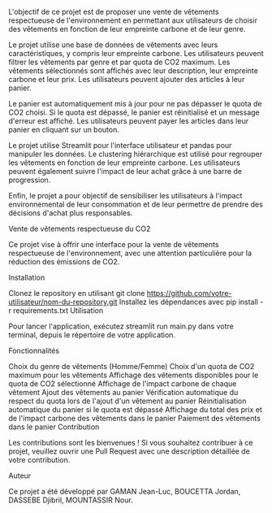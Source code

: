 L'objectif de ce projet est de proposer une vente de vêtements respectueuse de l'environnement en permettant aux utilisateurs de choisir des vêtements en fonction de leur empreinte carbone et de leur genre.

Le projet utilise une base de données de vêtements avec leurs caractéristiques, y compris leur empreinte carbone. Les utilisateurs peuvent filtrer les vêtements par genre et par quota de CO2 maximum. Les vêtements sélectionnés sont affichés avec leur description, leur empreinte carbone et leur prix. Les utilisateurs peuvent ajouter des articles à leur panier.

Le panier est automatiquement mis à jour pour ne pas dépasser le quota de CO2 choisi. Si le quota est dépassé, le panier est réinitialisé et un message d'erreur est affiché. Les utilisateurs peuvent payer les articles dans leur panier en cliquant sur un bouton.

Le projet utilise Streamlit pour l'interface utilisateur et pandas pour manipuler les données. Le clustering hiérarchique est utilisé pour regrouper les vêtements en fonction de leur empreinte carbone. Les utilisateurs peuvent également suivre l'impact de leur achat grâce à une barre de progression.

Enfin, le projet a pour objectif de sensibiliser les utilisateurs à l'impact environnemental de leur consommation et de leur permettre de prendre des décisions d'achat plus responsables.


Vente de vêtements respectueuse du CO2

Ce projet vise à offrir une interface pour la vente de vêtements respectueuse de l'environnement, avec une attention particulière pour la réduction des émissions de CO2.












Installation

Clonez le repository en utilisant git clone https://github.com/votre-utilisateur/nom-du-repository.git
Installez les dépendances avec pip install -r requirements.txt
Utilisation

Pour lancer l'application, exécutez streamlit run main.py dans votre terminal, depuis le répertoire de votre application.

Fonctionnalités

Choix du genre de vêtements (Homme/Femme)
Choix d'un quota de CO2 maximum pour les vêtements
Affichage des vêtements disponibles pour le quota de CO2 sélectionné
Affichage de l'impact carbone de chaque vêtement
Ajout des vêtements au panier
Vérification automatique du respect du quota lors de l'ajout d'un vêtement au panier
Réinitialisation automatique du panier si le quota est dépassé
Affichage du total des prix et de l'impact carbone des vêtements dans le panier
Paiement des vêtements dans le panier
Contribution

Les contributions sont les bienvenues ! Si vous souhaitez contribuer à ce projet, veuillez ouvrir une Pull Request avec une description détaillée de votre contribution.


Auteur

Ce projet a été développé par GAMAN Jean-Luc, BOUCETTA Jordan, DASSEBE Djibril, MOUNTASSIR Nour.






